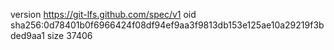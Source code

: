 version https://git-lfs.github.com/spec/v1
oid sha256:0d78401b0f6966424f08df94ef9aa3f9813db153e125ae10a29219f3bded9aa1
size 37406
